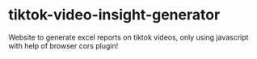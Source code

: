 # tiktok-video-insight-generator
Website to generate excel reports on tiktok videos, only using javascript with help of browser cors plugin!

